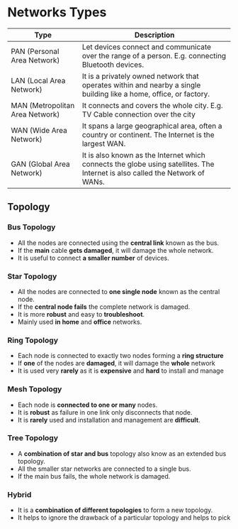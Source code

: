 # Networks Types

| Type | Description |
| --- | --- |
| PAN (Personal Area Network) | Let devices connect and communicate over the range of a person. E.g. connecting Bluetooth devices. |
| LAN (Local Area Network) | It is a privately owned network that operates within and nearby a single building like a home, office, or factory. |
| MAN (Metropolitan Area Network) | It connects and covers the whole city. E.g. TV Cable connection over the city |
| WAN (Wide Area Network) | It spans a large geographical area, often a country or continent. The Internet is the largest WAN. |
| GAN (Global Area Network) | It is also known as the Internet which connects the globe using satellites. The Internet is also called the Network of WANs. |

## Topology

### **Bus Topology**

- All the nodes are connected using the **central link** known as the bus.
- If the **main** cable **gets damaged**, it will damage the whole network.
- It is useful to connect **a smaller number** of devices.

### **Star Topology**

- All the nodes are connected to **one single node** known as the central node.
- If the **central node fails** the complete network is damaged.
- It is more **robust** and easy to **troubleshoot**.
- Mainly used **in home** and **office** networks.
    
### **Ring Topology**

- Each node is connected to exactly two nodes forming a **ring structure**
- If **one** of the nodes are **damaged**, it will damage the **whole** network
- It is used very **rarely** as it is **expensive** and **hard** to install and manage

### **Mesh Topology**

- Each node is **connected to one or many** nodes.
- It is **robust** as failure in one link only disconnects that node.
- It is **rarely** used and installation and management are **difficult**.

### **Tree Topology**

- A **combination of star and bus** topology also know as an extended bus topology.
- All the smaller star networks are connected to a single bus.
- If the main bus fails, the whole network is damaged.

### **Hybrid**

- It is a **combination of different topologies** to form a new topology.
- It helps to ignore the drawback of a particular topology and helps to pick